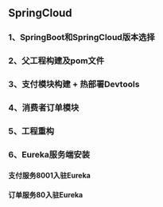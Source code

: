 ## SpringCloud
### 1、SpringBoot和SpringCloud版本选择
### 2、父工程构建及pom文件
### 3、支付模块构建 + 热部署Devtools
### 4、消费者订单模块
### 5、工程重构
### 6、Eureka服务端安装
#### 支付服务8001入驻Eureka
#### 订单服务80入驻Eureka
